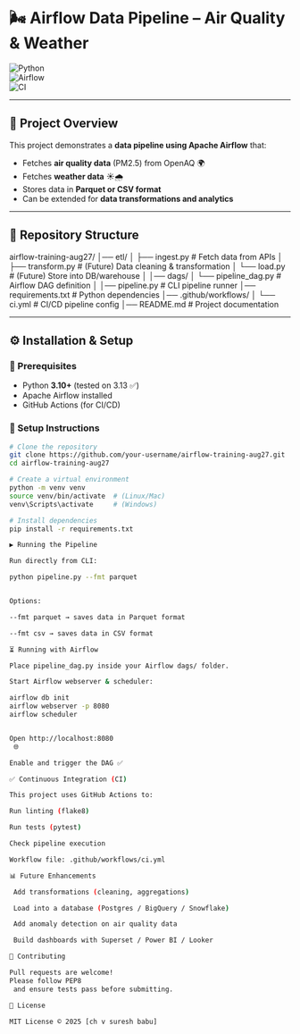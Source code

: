 
# 🌬️ Airflow Data Pipeline – Air Quality & Weather

![Python](https://img.shields.io/badge/Python-3.13-blue?logo=python)  
![Airflow](https://img.shields.io/badge/Apache%20Airflow-2.x-orange?logo=apacheairflow)  
![CI](https://github.com/your-username/airflow-training-aug27/actions/workflows/ci.yml/badge.svg)  

---

## 📌 Project Overview
This project demonstrates a **data pipeline using Apache Airflow** that:
- Fetches **air quality data** (PM2.5) from OpenAQ 🌍
- Fetches **weather data** ☀️🌧️  
- Stores data in **Parquet or CSV format**  
- Can be extended for **data transformations and analytics**  

---

## 📂 Repository Structure


airflow-training-aug27/
│── etl/
│ ├── ingest.py # Fetch data from APIs
│ ├── transform.py # (Future) Data cleaning & transformation
│ └── load.py # (Future) Store into DB/warehouse
│
│── dags/
│ └── pipeline_dag.py # Airflow DAG definition
│
│── pipeline.py # CLI pipeline runner
│── requirements.txt # Python dependencies
│── .github/workflows/
│ └── ci.yml # CI/CD pipeline config
│── README.md # Project documentation


---

## ⚙️ Installation & Setup
### 🔹 Prerequisites
- Python **3.10+** (tested on 3.13 ✅)  
- Apache Airflow installed  
- GitHub Actions (for CI/CD)  

### 🔹 Setup Instructions
```bash
# Clone the repository
git clone https://github.com/your-username/airflow-training-aug27.git
cd airflow-training-aug27

# Create a virtual environment
python -m venv venv
source venv/bin/activate  # (Linux/Mac)
venv\Scripts\activate     # (Windows)

# Install dependencies
pip install -r requirements.txt

▶️ Running the Pipeline

Run directly from CLI:

python pipeline.py --fmt parquet


Options:

--fmt parquet → saves data in Parquet format

--fmt csv → saves data in CSV format

⏳ Running with Airflow

Place pipeline_dag.py inside your Airflow dags/ folder.

Start Airflow webserver & scheduler:

airflow db init
airflow webserver -p 8080
airflow scheduler


Open http://localhost:8080
 🌐

Enable and trigger the DAG ✅

✅ Continuous Integration (CI)

This project uses GitHub Actions to:

Run linting (flake8)

Run tests (pytest)

Check pipeline execution

Workflow file: .github/workflows/ci.yml

📊 Future Enhancements

 Add transformations (cleaning, aggregations)

 Load into a database (Postgres / BigQuery / Snowflake)

 Add anomaly detection on air quality data

 Build dashboards with Superset / Power BI / Looker

🤝 Contributing

Pull requests are welcome!
Please follow PEP8
 and ensure tests pass before submitting.

📜 License

MIT License © 2025 [ch v suresh babu]

